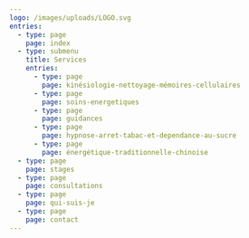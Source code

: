 ```yaml
---
logo: /images/uploads/LOGO.svg
entries:
  - type: page
    page: index
  - type: submenu
    title: Services
    entries:
      - type: page
        page: kinésiologie-nettoyage-mémoires-cellulaires
      - type: page
        page: soins-energetiques
      - type: page
        page: guidances
      - type: page
        page: hypnose-arret-tabac-et-dependance-au-sucre
      - type: page
        page: énergétique-traditionnelle-chinoise
  - type: page
    page: stages
  - type: page
    page: consultations
  - type: page
    page: qui-suis-je
  - type: page
    page: contact
---
```

